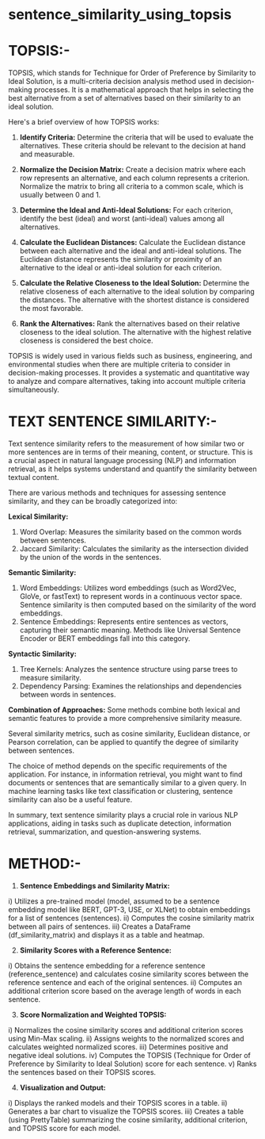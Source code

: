 # sentence_similarity_using_topsis

# TOPSIS:-
TOPSIS, which stands for Technique for Order of Preference by Similarity to Ideal Solution, is a multi-criteria decision analysis method used in decision-making processes. It is a mathematical approach that helps in selecting the best alternative from a set of alternatives based on their similarity to an ideal solution.

Here's a brief overview of how TOPSIS works:

1. **Identify Criteria:** Determine the criteria that will be used to evaluate the alternatives. These criteria should be relevant to the decision at hand and measurable.

2. **Normalize the Decision Matrix:** Create a decision matrix where each row represents an alternative, and each column represents a criterion. Normalize the matrix to bring all criteria to a common scale, which is usually between 0 and 1.

3. **Determine the Ideal and Anti-Ideal Solutions:** For each criterion, identify the best (ideal) and worst (anti-ideal) values among all alternatives.

4. **Calculate the Euclidean Distances:** Calculate the Euclidean distance between each alternative and the ideal and anti-ideal solutions. The Euclidean distance represents the similarity or proximity of an alternative to the ideal or anti-ideal solution for each criterion.

5. **Calculate the Relative Closeness to the Ideal Solution:** Determine the relative closeness of each alternative to the ideal solution by comparing the distances. The alternative with the shortest distance is considered the most favorable.

6. **Rank the Alternatives:** Rank the alternatives based on their relative closeness to the ideal solution. The alternative with the highest relative closeness is considered the best choice.

TOPSIS is widely used in various fields such as business, engineering, and environmental studies when there are multiple criteria to consider in decision-making processes. It provides a systematic and quantitative way to analyze and compare alternatives, taking into account multiple criteria simultaneously.

# TEXT SENTENCE SIMILARITY:-

Text sentence similarity refers to the measurement of how similar two or more sentences are in terms of their meaning, content, or structure. This is a crucial aspect in natural language processing (NLP) and information retrieval, as it helps systems understand and quantify the similarity between textual content.

There are various methods and techniques for assessing sentence similarity, and they can be broadly categorized into:

**Lexical Similarity:**

1. Word Overlap: Measures the similarity based on the common words between sentences.
2. Jaccard Similarity: Calculates the similarity as the intersection divided by the union of the words in the sentences.
   
**Semantic Similarity:**

1. Word Embeddings: Utilizes word embeddings (such as Word2Vec, GloVe, or fastText) to represent words in a continuous vector space. Sentence similarity is then computed based on the similarity of the word embeddings.
2. Sentence Embeddings: Represents entire sentences as vectors, capturing their semantic meaning. Methods like Universal Sentence Encoder or BERT embeddings fall into this category.
   
**Syntactic Similarity:**

1. Tree Kernels: Analyzes the sentence structure using parse trees to measure similarity.
2. Dependency Parsing: Examines the relationships and dependencies between words in sentences.
   
**Combination of Approaches:**
Some methods combine both lexical and semantic features to provide a more comprehensive similarity measure.

Several similarity metrics, such as cosine similarity, Euclidean distance, or Pearson correlation, can be applied to quantify the degree of similarity between sentences.

The choice of method depends on the specific requirements of the application. For instance, in information retrieval, you might want to find documents or sentences that are semantically similar to a given query. In machine learning tasks like text classification or clustering, sentence similarity can also be a useful feature.

In summary, text sentence similarity plays a crucial role in various NLP applications, aiding in tasks such as duplicate detection, information retrieval, summarization, and question-answering systems.

# METHOD:-

1. **Sentence Embeddings and Similarity Matrix:**

i) Utilizes a pre-trained model (model, assumed to be a sentence embedding model like BERT, GPT-3, USE, or XLNet) to obtain embeddings for a list of sentences (sentences).
ii) Computes the cosine similarity matrix between all pairs of sentences.
iii) Creates a DataFrame (df_similarity_matrix) and displays it as a table and heatmap.

2. **Similarity Scores with a Reference Sentence:**

i) Obtains the sentence embedding for a reference sentence (reference_sentence) and calculates cosine similarity scores between the reference sentence and each of the original sentences.
ii) Computes an additional criterion score based on the average length of words in each sentence.

3. **Score Normalization and Weighted TOPSIS:**

i) Normalizes the cosine similarity scores and additional criterion scores using Min-Max scaling.
ii) Assigns weights to the normalized scores and calculates weighted normalized scores.
iii) Determines positive and negative ideal solutions.
iv) Computes the TOPSIS (Technique for Order of Preference by Similarity to Ideal Solution) score for each sentence.
v) Ranks the sentences based on their TOPSIS scores.

4. **Visualization and Output:**

i) Displays the ranked models and their TOPSIS scores in a table.
ii) Generates a bar chart to visualize the TOPSIS scores.
iii) Creates a table (using PrettyTable) summarizing the cosine similarity, additional criterion, and TOPSIS score for each model.
